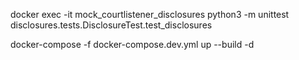 

docker exec -it mock_courtlistener_disclosures python3 -m unittest disclosures.tests.DisclosureTest.test_disclosures


docker-compose -f docker-compose.dev.yml up --build -d